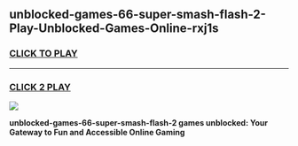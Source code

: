 
## unblocked-games-66-super-smash-flash-2-Play-Unblocked-Games-Online-rxj1s
<h3>
<a href="https://premium76.site?title=unblocked-games-66-super-smash-flash-2&ref=25A">CLICK TO PLAY</a></h3>
<hr>

<h3>
<a href="https://premium76.site?title=unblocked-games-66-super-smash-flash-2&ref=25A">CLICK 2 PLAY</a>
  
</h3>

<a href="https://premium76.site?title=unblocked-games-66-super-smash-flash-2&ref=25A"><img src="https://clearcache.store/games.png"></a>


**unblocked-games-66-super-smash-flash-2 games unblocked: Your Gateway to Fun and Accessible Online Gaming**
